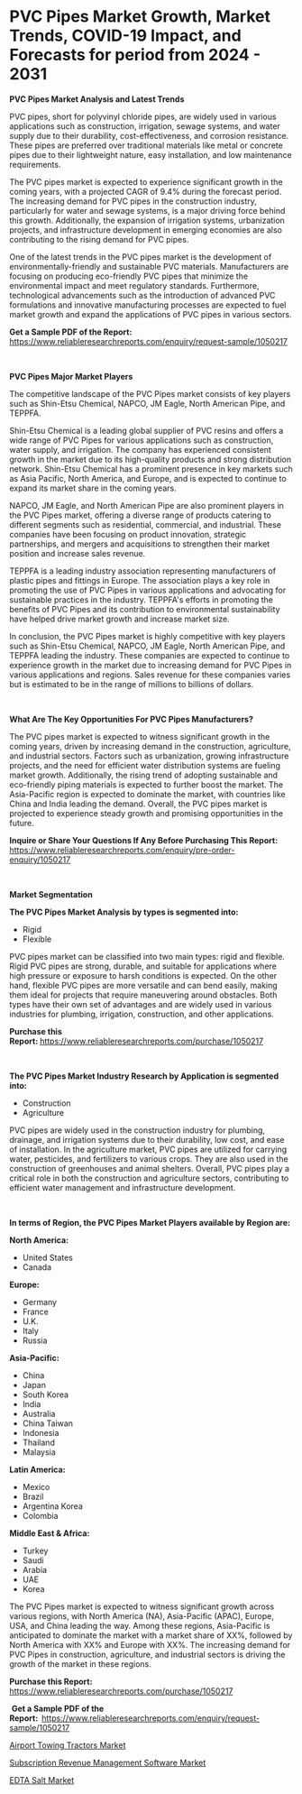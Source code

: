<p><h1>PVC Pipes Market Growth, Market Trends, COVID-19 Impact, and Forecasts for period from 2024 - 2031</h1></p><p><strong>PVC Pipes Market Analysis and Latest Trends</strong></p>
<p><p>PVC pipes, short for polyvinyl chloride pipes, are widely used in various applications such as construction, irrigation, sewage systems, and water supply due to their durability, cost-effectiveness, and corrosion resistance. These pipes are preferred over traditional materials like metal or concrete pipes due to their lightweight nature, easy installation, and low maintenance requirements.</p><p>The PVC pipes market is expected to experience significant growth in the coming years, with a projected CAGR of 9.4% during the forecast period. The increasing demand for PVC pipes in the construction industry, particularly for water and sewage systems, is a major driving force behind this growth. Additionally, the expansion of irrigation systems, urbanization projects, and infrastructure development in emerging economies are also contributing to the rising demand for PVC pipes.</p><p>One of the latest trends in the PVC pipes market is the development of environmentally-friendly and sustainable PVC materials. Manufacturers are focusing on producing eco-friendly PVC pipes that minimize the environmental impact and meet regulatory standards. Furthermore, technological advancements such as the introduction of advanced PVC formulations and innovative manufacturing processes are expected to fuel market growth and expand the applications of PVC pipes in various sectors.</p></p>
<p><strong>Get a Sample PDF of the Report:&nbsp;</strong> <a href="https://www.reliableresearchreports.com/enquiry/request-sample/1050217">https://www.reliableresearchreports.com/enquiry/request-sample/1050217</a></p>
<p>&nbsp;</p>
<p><strong>PVC Pipes Major Market Players</strong></p>
<p><p>The competitive landscape of the PVC Pipes market consists of key players such as Shin-Etsu Chemical, NAPCO, JM Eagle, North American Pipe, and TEPPFA. </p><p>Shin-Etsu Chemical is a leading global supplier of PVC resins and offers a wide range of PVC Pipes for various applications such as construction, water supply, and irrigation. The company has experienced consistent growth in the market due to its high-quality products and strong distribution network. Shin-Etsu Chemical has a prominent presence in key markets such as Asia Pacific, North America, and Europe, and is expected to continue to expand its market share in the coming years.</p><p>NAPCO, JM Eagle, and North American Pipe are also prominent players in the PVC Pipes market, offering a diverse range of products catering to different segments such as residential, commercial, and industrial. These companies have been focusing on product innovation, strategic partnerships, and mergers and acquisitions to strengthen their market position and increase sales revenue.</p><p>TEPPFA is a leading industry association representing manufacturers of plastic pipes and fittings in Europe. The association plays a key role in promoting the use of PVC Pipes in various applications and advocating for sustainable practices in the industry. TEPPFA's efforts in promoting the benefits of PVC Pipes and its contribution to environmental sustainability have helped drive market growth and increase market size.</p><p>In conclusion, the PVC Pipes market is highly competitive with key players such as Shin-Etsu Chemical, NAPCO, JM Eagle, North American Pipe, and TEPPFA leading the industry. These companies are expected to continue to experience growth in the market due to increasing demand for PVC Pipes in various applications and regions. Sales revenue for these companies varies but is estimated to be in the range of millions to billions of dollars.</p></p>
<p>&nbsp;</p>
<p><strong>What Are The Key Opportunities For PVC Pipes Manufacturers?</strong></p>
<p><p>The PVC pipes market is expected to witness significant growth in the coming years, driven by increasing demand in the construction, agriculture, and industrial sectors. Factors such as urbanization, growing infrastructure projects, and the need for efficient water distribution systems are fueling market growth. Additionally, the rising trend of adopting sustainable and eco-friendly piping materials is expected to further boost the market. The Asia-Pacific region is expected to dominate the market, with countries like China and India leading the demand. Overall, the PVC pipes market is projected to experience steady growth and promising opportunities in the future.</p></p>
<p><strong>Inquire or Share Your Questions If Any Before Purchasing This Report:</strong> <a href="https://www.reliableresearchreports.com/enquiry/pre-order-enquiry/1050217">https://www.reliableresearchreports.com/enquiry/pre-order-enquiry/1050217</a></p>
<p>&nbsp;</p>
<p><strong>Market Segmentation</strong></p>
<p><strong>The PVC Pipes Market Analysis by types is segmented into:</strong></p>
<p><ul><li>Rigid</li><li>Flexible</li></ul></p>
<p><p>PVC pipes market can be classified into two main types: rigid and flexible. Rigid PVC pipes are strong, durable, and suitable for applications where high pressure or exposure to harsh conditions is expected. On the other hand, flexible PVC pipes are more versatile and can bend easily, making them ideal for projects that require maneuvering around obstacles. Both types have their own set of advantages and are widely used in various industries for plumbing, irrigation, construction, and other applications.</p></p>
<p><strong>Purchase this Report:&nbsp;</strong><a href="https://www.reliableresearchreports.com/purchase/1050217">https://www.reliableresearchreports.com/purchase/1050217</a></p>
<p>&nbsp;</p>
<p><strong>The PVC Pipes Market Industry Research by Application is segmented into:</strong></p>
<p><ul><li>Construction</li><li>Agriculture</li></ul></p>
<p><p>PVC pipes are widely used in the construction industry for plumbing, drainage, and irrigation systems due to their durability, low cost, and ease of installation. In the agriculture market, PVC pipes are utilized for carrying water, pesticides, and fertilizers to various crops. They are also used in the construction of greenhouses and animal shelters. Overall, PVC pipes play a critical role in both the construction and agriculture sectors, contributing to efficient water management and infrastructure development.</p></p>
<p>&nbsp;</p>
<p><strong>In terms of Region, the PVC Pipes Market Players available by Region are:</strong></p>
<p>
    <p> <strong> North America: </strong>
        <ul>
            <li>United States</li>
            <li>Canada</li>
        </ul>
        </p> 
    <p> <strong> Europe: </strong>
        <ul>
            <li>Germany</li>
            <li>France</li>
            <li>U.K.</li>
            <li>Italy</li>
            <li>Russia</li>
        </ul>
        </p> 
    <p> <strong> Asia-Pacific: </strong>
        <ul>
            <li>China</li>
            <li>Japan</li>
            <li>South Korea</li>
            <li>India</li>
            <li>Australia</li>
            <li>China Taiwan</li>
            <li>Indonesia</li>
            <li>Thailand</li>
            <li>Malaysia</li>
        </ul>
        </p> 
    <p> <strong> Latin America: </strong>
        <ul>
            <li>Mexico</li>
            <li>Brazil</li>
            <li>Argentina Korea</li>
            <li>Colombia</li>
        </ul>
        </p> 
    <p> <strong> Middle East & Africa: </strong>
        <ul>
            <li>Turkey</li>
            <li>Saudi</li>
            <li>Arabia</li>
            <li>UAE</li>
            <li>Korea</li>
        </ul>
    </p>
    </p>
<p><p>The PVC Pipes market is expected to witness significant growth across various regions, with North America (NA), Asia-Pacific (APAC), Europe, USA, and China leading the way. Among these regions, Asia-Pacific is anticipated to dominate the market with a market share of XX%, followed by North America with XX% and Europe with XX%. The increasing demand for PVC Pipes in construction, agriculture, and industrial sectors is driving the growth of the market in these regions.</p></p>
<p><strong>Purchase this Report: </strong><a href="https://www.reliableresearchreports.com/purchase/1050217">https://www.reliableresearchreports.com/purchase/1050217</a></p>
<p>&nbsp;<strong>Get a Sample PDF of the Report:&nbsp;&nbsp;</strong><a href="https://www.reliableresearchreports.com/enquiry/request-sample/1050217">https://www.reliableresearchreports.com/enquiry/request-sample/1050217</a></p>
<p><strong></strong></p>
<p><p><a href="https://view.publitas.com/reportprime-1/airport-towing-tractors-market-size-and-growth-market-segmentation-regional-and-country-breakdowns-and-market-trends-for-period-from-2023-2030/">Airport Towing Tractors Market</a></p><p><a href="https://view.publitas.com/reportprime-1/subscription-revenue-management-software-market-size-furnishes-valuable-information-encompassing-market-share-market-trends-and-projections-spanning-from-2023-to-2030/">Subscription Revenue Management Software Market</a></p><p><a href="https://view.publitas.com/reportprime-1/edta-salt-market-research-report-provides-thorough-industry-overview-which-offers-an-in-depth-analysis-of-product-trends-and-new-market-divisions/">EDTA Salt Market</a></p></p>